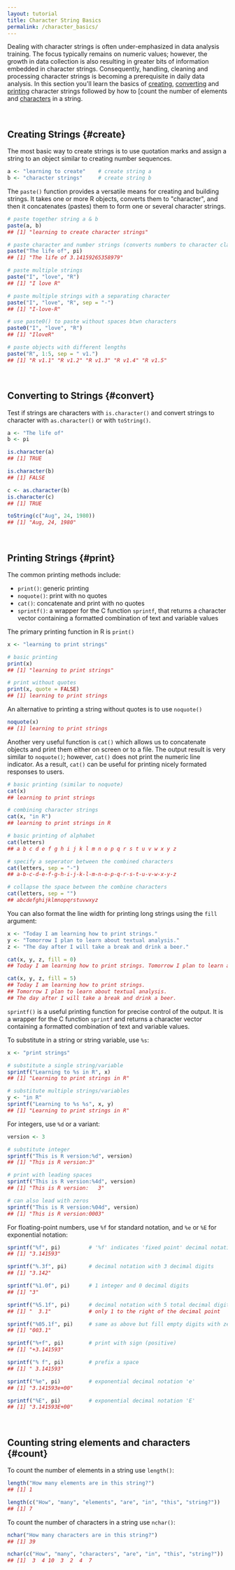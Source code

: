 ```yaml
---
layout: tutorial
title: Character String Basics
permalink: /character_basics/
---
```



Dealing with character strings is often under-emphasized in data analysis training.  The focus typically remains on numeric values; however, the growth in data collection is also resulting in greater bits of information embedded in character strings.  Consequently, handling, cleaning and processing character strings is becoming a prerequisite in daily data analysis.  In this section you'll learn the basics of [creating](#create), [converting](#convert) and [printing](#print) character strings followed by how to [count the number of elements and [characters](#count) in a string.

<br>

## Creating Strings {#create}

The most basic way to create strings is to use quotation marks and assign a string to an object similar to creating number sequences.


```r
a <- "learning to create"    # create string a
b <- "character strings"     # create string b
```

The `paste()` function provides a versatile means for creating and building strings. It takes one or more R objects, converts them to "character", and then it concatenates (pastes) them to form one or several character strings.


```r
# paste together string a & b
paste(a, b)                      
## [1] "learning to create character strings"

# paste character and number strings (converts numbers to character class)
paste("The life of", pi)           
## [1] "The life of 3.14159265358979"

# paste multiple strings
paste("I", "love", "R")            
## [1] "I love R"

# paste multiple strings with a separating character
paste("I", "love", "R", sep = "-")  
## [1] "I-love-R"

# use paste0() to paste without spaces btwn characters
paste0("I", "love", "R")            
## [1] "IloveR"

# paste objects with different lengths
paste("R", 1:5, sep = " v1.")       
## [1] "R v1.1" "R v1.2" "R v1.3" "R v1.4" "R v1.5"
```

<br>

## Converting to Strings {#convert}

Test if strings are characters with `is.character()` and convert strings to character with `as.character()` or with `toString()`.


```r
a <- "The life of"    
b <- pi

is.character(a)
## [1] TRUE

is.character(b)
## [1] FALSE

c <- as.character(b)
is.character(c)
## [1] TRUE

toString(c("Aug", 24, 1980))
## [1] "Aug, 24, 1980"
```

<br>

## Printing Strings {#print}

The common printing methods include:

- `print()`: generic printing
- `noquote()`: print with no quotes
- `cat()`: concatenate and print with no quotes
- `sprintf()`: a wrapper for the C function `sprintf`, that returns a character vector containing a formatted combination of text and variable values

The primary printing function in R is `print()`


```r
x <- "learning to print strings"    

# basic printing
print(x)                
## [1] "learning to print strings"

# print without quotes
print(x, quote = FALSE)  
## [1] learning to print strings
```

An alternative to printing a string without quotes is to use `noquote()`


```r
noquote(x)
## [1] learning to print strings
```

Another very useful function is `cat()` which allows us to concatenate objects and print them either on screen or to a file.  The output result is very similar to `noquote()`; however, `cat()` does not print the numeric line indicator.  As a result, `cat()` can be useful for printing nicely formated responses to users.


```r
# basic printing (similar to noquote)
cat(x)                   
## learning to print strings

# combining character strings
cat(x, "in R")           
## learning to print strings in R

# basic printing of alphabet
cat(letters)             
## a b c d e f g h i j k l m n o p q r s t u v w x y z

# specify a seperator between the combined characters
cat(letters, sep = "-")  
## a-b-c-d-e-f-g-h-i-j-k-l-m-n-o-p-q-r-s-t-u-v-w-x-y-z

# collapse the space between the combine characters
cat(letters, sep = "")   
## abcdefghijklmnopqrstuvwxyz
```

You can also format the line width for printing long strings using the `fill` argument:


```r
x <- "Today I am learning how to print strings."
y <- "Tomorrow I plan to learn about textual analysis."
z <- "The day after I will take a break and drink a beer."

cat(x, y, z, fill = 0)
## Today I am learning how to print strings. Tomorrow I plan to learn about textual analysis. The day after I will take a break and drink a beer.

cat(x, y, z, fill = 5)
## Today I am learning how to print strings. 
## Tomorrow I plan to learn about textual analysis. 
## The day after I will take a break and drink a beer.
```

`sprintf()` is a useful printing function for precise control of the output. It is a wrapper for the C function `sprintf` and returns a character vector containing a formatted combination of text and variable values.

To substitute in a string or string variable, use `%s`:


```r
x <- "print strings"

# substitute a single string/variable
sprintf("Learning to %s in R", x)    
## [1] "Learning to print strings in R"

# substitute multiple strings/variables
y <- "in R"
sprintf("Learning to %s %s", x, y)   
## [1] "Learning to print strings in R"
```

For integers, use `%d` or a variant:


```r
version <- 3

# substitute integer
sprintf("This is R version:%d", version)
## [1] "This is R version:3"

# print with leading spaces
sprintf("This is R version:%4d", version)   
## [1] "This is R version:   3"

# can also lead with zeros
sprintf("This is R version:%04d", version)   
## [1] "This is R version:0003"
```


For floating-point numbers, use `%f` for standard notation, and `%e` or `%E` for exponential notation:


```r
sprintf("%f", pi)         # '%f' indicates 'fixed point' decimal notation
## [1] "3.141593"

sprintf("%.3f", pi)       # decimal notation with 3 decimal digits
## [1] "3.142"

sprintf("%1.0f", pi)      # 1 integer and 0 decimal digits
## [1] "3"

sprintf("%5.1f", pi)      # decimal notation with 5 total decimal digits and 
## [1] "  3.1"            # only 1 to the right of the decimal point

sprintf("%05.1f", pi)     # same as above but fill empty digits with zeros
## [1] "003.1"

sprintf("%+f", pi)        # print with sign (positive)
## [1] "+3.141593"

sprintf("% f", pi)        # prefix a space
## [1] " 3.141593"

sprintf("%e", pi)         # exponential decimal notation 'e'
## [1] "3.141593e+00"

sprintf("%E", pi)         # exponential decimal notation 'E'
## [1] "3.141593E+00"
```

<br>

## Counting string elements and characters {#count}

To count the number of elements in a string use `length()`:


```r
length("How many elements are in this string?")
## [1] 1

length(c("How", "many", "elements", "are", "in", "this", "string?"))
## [1] 7
```

To count the number of characters in a string use `nchar()`:


```r
nchar("How many characters are in this string?")
## [1] 39

nchar(c("How", "many", "characters", "are", "in", "this", "string?"))
## [1]  3  4 10  3  2  4  7
```


